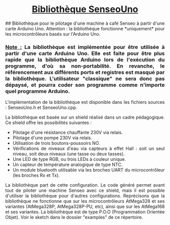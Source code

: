 # <div align="center"> <ins>Bibliothèque SenseoUno</ins> </div>
<div align=justify>
## Bibliothèque pour le pilotage d'une machine à café Senseo à partir d'une carte Arduino Uno. Attention : la bibliothèque fonctionne *uniquement* pour les microcontrôleurs basés sur l'Arduino Uno.

### <ins>Note :</ins> La bibliothèque est implémentée pour être utilisée à partir d'une carte Arduino Uno. Elle est faite pour être plus rapide que la bibliothèque Arduino lors de l'exécution du programme, d'où sa non-portabilité. En revanche, le référencement aux différents ports et registres est masqué par la bibliothèque. L'utilisateur "classique" ne sera donc pas dépaysé, et pourra coder son programme comme n'importe quel programme Arduino.

L'implémentation de la bibliothèque est disponible dans les fichiers sources : SenseoUno.h et SenseoUno.cpp.

La bibliothèque est basée sur un shield réalisé dans un cadre pédagogique. Ce shield offre les possibilités suivantes :
* Pilotage d'une résistance chauffante 230V via relais.
* Pilotage d'une pompe 230V via relais.
* Utilisation de trois boutons-poussoirs NO.
* Vérifications de niveaux d'eau via capteurs à effet Hall : soit un seul niveau, soit deux niveaux (une tasse ou deux tasses).
* Une LED de type RGB, ou trois LEDs à couleur unique.
* Un capteur de température analogique de type NTC.
* Un module bluetooth utilisable via les broches UART du microcontrôleur (les broches Rx et Tx).

La bibliothèque part de cette configuration. Le code généré permet avant tout de piloter une machine Senseo avec ce shield, mais il est possible d'utiliser la bibliothèque pour d'autres configurations. Reprécisons que la bibliothèque ne fonctionne que sur les microcontrôleurs AtMega328 et ses variantes (AtMega328P, AtMega328P-PU, etc), ainsi que sur les AtMega168 et ses variantes. La bibliothèque est de type P.O.O (Programmation Orientée Objet). Voir le sketch dans le dossier "examples" de ce répertoire.


</div>
